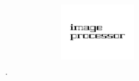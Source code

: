 <h1 align="center">
  <br>
  <img src="https://github.com/shirikovn/image-processor/blob/main/.github/assets/image-processor-high-resolution-logo-black.png" alt="image-processor" width="200">
  <br>
</h1>

<h4 align="Simple filters for yout bitmap images">.</h4>
